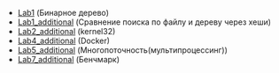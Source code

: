 - [Lab1](https://github.com/uginugin/UTMN_TMP_Labs/tree/main/Lab1) (Бинарное дерево) 
- [Lab1_additional](https://github.com/uginugin/UTMN_TMP_Labs/tree/main/Lab1_additional) (Сравнение поиска по файлу и дереву через хеши)
- [Lab2_additional](https://github.com/uginugin/UTMN_TMP_Labs/tree/main/Lab2_additional) (kernel32)
- [Lab4_additional](https://github.com/uginugin/UTMN_TMP_Labs/tree/main/Lab4_additional) (Docker)
- [Lab5_additional](https://github.com/uginugin/UTMN_TMP_Labs/tree/main/Lab5_additional) (Многопоточность(мультипроцессинг))
- [Lab7_additional](https://github.com/uginugin/UTMN_TMP_Labs/tree/main/Lab7_additional) (Бенчмарк)
